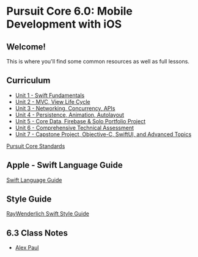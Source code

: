 # Pursuit Core 6.0: Mobile Development with iOS

## Welcome!

This is where you'll find some common resources as well as full lessons.

## Curriculum

* [Unit 1 - Swift Fundamentals](./fundamentals/README.md)
* [Unit 2 - MVC, View Life Cycle](./mvc-view-lifecycle/README.md)
* [Unit 3 - Networking, Concurrency, APIs](./networking-concurrency-apis/README.md)
* [Unit 4 - Persistence, Animation, Autolayout](./persistence-animation-autolayout/README.md)
* [Unit 5 - Core Data, Firebase & Solo Portfolio Project](./core-data-firebase-and-solo-portfolio-project/README.md)
* [Unit 6 - Comprehensive Technical Assessment]()
* [Unit 7 - Capstone Project, Objective-C, SwiftUI, and Advanced Topics](./obj-c-and-advanced-topics)

[Pursuit Core Standards](https://joinpursuit.github.io/Pursuit-Core-Standards/)


## Apple - Swift Language Guide
[Swift Language Guide](https://docs.swift.org/swift-book/LanguageGuide/TheBasics.html)  

## Style Guide
[RayWenderlich Swift Style Guide](https://github.com/raywenderlich/swift-style-guide#spacing)

## 6.3 Class Notes

- [Alex Paul](https://github.com/alexpaul/lecture-resources)
